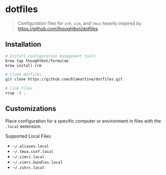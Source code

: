 # dotfiles
> Configuration files for `zsh`, `vim`, and `tmux` heavily inspired by https://github.com/thoughtbot/dotfiles.

## Installation
```sh
# Install configuration management tools
brew tap thoughtbot/formulae
brew install rcm

# Clone dotfiles
git clone https://github.com/blamattina/dotfiles.git

# Link files
rcup -d .
```

## Customizations
Place configuration for a specific computer or environment in files with the
`.local` extension.

Supported Local Files:
- `~/.aliases.local`
- `~/.tmux.conf.local`
- `~/.vimrc.local`
- `~/.vimrc.bundles.local`
- `~/.zshrc.local`
